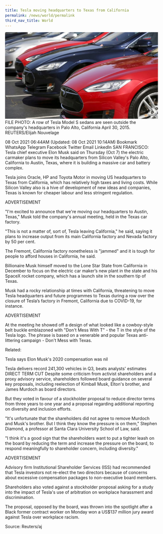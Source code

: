 ```yaml
---
title: Tesla moving headquarters to Texas from California
permalink: /news/world/permalink
third_nav_title: World
---
```

![Alt text for image on Isomer site](/images/6666666666.jpg)FILE PHOTO: A row of Tesla Model S sedans are seen outside the company's headquarters in Palo Alto, California April 30, 2015. REUTERS/Elijah Nouvelage

08 Oct 2021 06:44AM
(Updated: 08 Oct 2021 10:14AM)
Bookmark
WhatsApp
Telegram
Facebook
Twitter
Email
LinkedIn
SAN FRANCISCO: Tesla chief executive Elon Musk said on Thursday (Oct 7) the electric carmaker plans to move its headquarters from Silicon Valley's Palo Alto, California to Austin, Texas, where it is building a massive car and battery complex.

Tesla joins Oracle, HP and Toyota Motor in moving US headquarters to Texas from California, which has relatively high taxes and living costs. While Silicon Valley also is a hive of development of new ideas and companies, Texas is known for cheaper labour and less stringent regulation.

ADVERTISEMENT

"I'm excited to announce that we're moving our headquarters to Austin, Texas," Musk told the company's annual meeting, held in the Texas car factory.

"This is not a matter of, sort of, Tesla leaving California," he said, saying it plans to increase output from its main California factory and Nevada factory by 50 per cent.

The Fremont, California factory nonetheless is "jammed" and it is tough for people to afford houses in California, he said.

Billionaire Musk himself moved to the Lone Star State from California in December to focus on the electric car maker’s new plant in the state and his SpaceX rocket company, which has a launch site in the southern tip of Texas.

Musk had a rocky relationship at times with California, threatening to move Tesla headquarters and future programmes to Texas during a row over the closure of Tesla’s factory in Fremont, California due to COVID-19, for instance.

ADVERTISEMENT

At the meeting he showed off a design of what looked like a cowboy-style belt buckle emblazoned with "Don't Mess With T" - the T in the style of the Tesla logo. The phrase is based on a venerable and popular Texas anti-littering campaign - Don't Mess with Texas.

Related:

Tesla says Elon Musk's 2020 compensation was nil

Tesla delivers record 241,300 vehicles in Q3, beats analysts' estimates
DIRECT TERM CUT
Despite some criticism from activist shareholders and a proxy advisory service, shareholders followed board guidance on several key proposals, including reelection of Kimball Musk, Elton's brother, and James Murdoch as board directors.

But they voted in favour of a stockholder proposal to reduce director terms from three years to one year and a proposal regarding additional reporting on diversity and inclusion efforts.

"It's unfortunate that the shareholders did not agree to remove Murdoch and Musk's brother. But I think they know the pressure is on them," Stephen Diamond, a professor at Santa Clara University School of Law, said.

"I think it's a good sign that the shareholders want to put a tighter leash on the board by reducing the term and increase the pressure on the board, to respond meaningfully to shareholder concern, including diversity."

ADVERTISEMENT

Advisory firm Institutional Shareholder Services (ISS) had recommended that Tesla investors not re-elect the two directors because of concerns about excessive compensation packages to non-executive board members.

Shareholders also voted against a stockholder proposal asking for a study into the impact of Tesla's use of arbitration on workplace harassment and discrimination.

The proposal, opposed by the board, was thrown into the spotlight after a Black former contract worker on Monday won a US$137 million jury award against Tesla over workplace racism.

Source: Reuters/aj